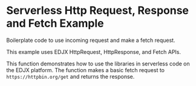 <!--
title: .'HTTP Request, Response and Fetch'
description: 'Boilerplate code to use incoming request and make a fetch request'
platform: EDJX
language: Rust
-->

# Serverless Http Request, Response and Fetch Example

Boilerplate code to use incoming request and make a fetch request.

This example uses EDJX HttpRequest, HttpResponse, and Fetch APIs.

This function demonstrates how to use the libraries in serverless code on the
EDJX platform. The function makes a basic fetch request to `https://httpbin.org/get` and returns the response.

